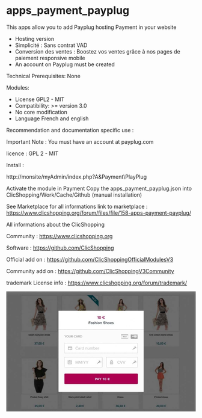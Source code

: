 # apps_payment_payplug

This apps allow you to add Payplug hosting Payment in your website

- Hosting version
- Simplicité : Sans contrat VAD
- Conversion des ventes : Boostez vos ventes grâce à nos pages de paiement responsive mobile
- An account on Payplug must be created

 Technical Prerequisites: None
 

Modules:
- License GPL2 - MIT
- Compatibility: >= version 3.0
- No core modification
- Language French and english

 
Recommendation and documentation specific use : 


Important Note :
You must have an account at payplug.com

licence  : GPL 2 - MIT

Install :

http://monsite/myAdmin/index.php?A&Payment\PlayPlug

Activate the module in Payment
Copy the apps_payment_payplug.json into ClicShopping/Work/Cache/Github (manual installation)

See Marketplace for all informations
link to marketplace : https://www.clicshopping.org/forum/files/file/158-apps-payment-payplug/

 All informations about the ClicShopping

Community : https://www.clicshopping.org

Software : https://github.com/ClicShopping

Official add on : https://github.com/ClicShoppingOfficialModulesV3

Community add on : https://github.com/ClicShoppingV3Community

trademark License info : https://www.clicshopping.org/forum/trademark/
 

![image](https://github.com/ClicShoppingOfficialModulesV3/apps_payment_payplug/blob/master/ModuleInfosJson/paiement.jpg)


